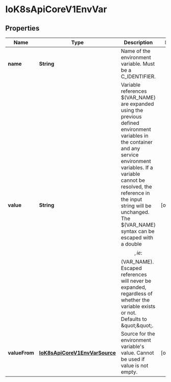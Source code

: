 
# IoK8sApiCoreV1EnvVar

## Properties
Name | Type | Description | Notes
------------ | ------------- | ------------- | -------------
**name** | **String** | Name of the environment variable. Must be a C_IDENTIFIER. | 
**value** | **String** | Variable references $(VAR_NAME) are expanded using the previous defined environment variables in the container and any service environment variables. If a variable cannot be resolved, the reference in the input string will be unchanged. The $(VAR_NAME) syntax can be escaped with a double $$, ie: $$(VAR_NAME). Escaped references will never be expanded, regardless of whether the variable exists or not. Defaults to \&quot;\&quot;. |  [optional]
**valueFrom** | [**IoK8sApiCoreV1EnvVarSource**](IoK8sApiCoreV1EnvVarSource.md) | Source for the environment variable&#39;s value. Cannot be used if value is not empty. |  [optional]



